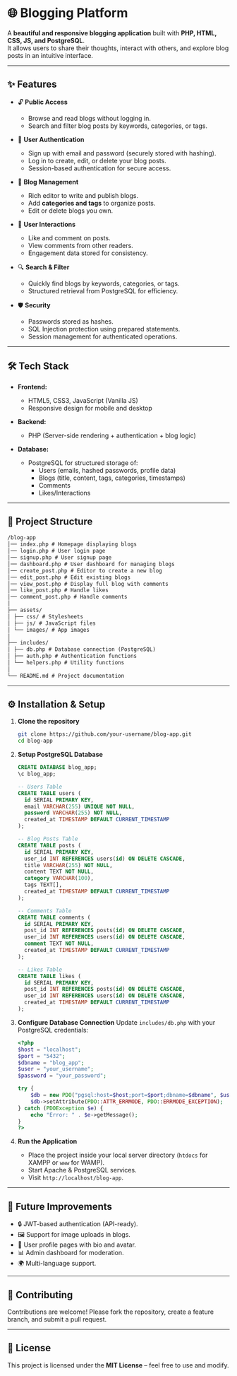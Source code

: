 # 🌐 Blogging Platform

A **beautiful and responsive blogging application** built with **PHP, HTML, CSS, JS, and PostgreSQL**.  
It allows users to share their thoughts, interact with others, and explore blog posts in an intuitive interface.

---

## ✨ Features

- 🔓 **Public Access**

  - Browse and read blogs without logging in.
  - Search and filter blog posts by keywords, categories, or tags.

- 🔑 **User Authentication**

  - Sign up with email and password (securely stored with hashing).
  - Log in to create, edit, or delete your blog posts.
  - Session-based authentication for secure access.

- 📝 **Blog Management**

  - Rich editor to write and publish blogs.
  - Add **categories and tags** to organize posts.
  - Edit or delete blogs you own.

- 💬 **User Interactions**

  - Like and comment on posts.
  - View comments from other readers.
  - Engagement data stored for consistency.

- 🔍 **Search & Filter**

  - Quickly find blogs by keywords, categories, or tags.
  - Structured retrieval from PostgreSQL for efficiency.

- 🛡️ **Security**
  - Passwords stored as hashes.
  - SQL Injection protection using prepared statements.
  - Session management for authenticated operations.

---

## 🛠️ Tech Stack

- **Frontend:**

  - HTML5, CSS3, JavaScript (Vanilla JS)
  - Responsive design for mobile and desktop

- **Backend:**

  - PHP (Server-side rendering + authentication + blog logic)

- **Database:**
  - PostgreSQL for structured storage of:
    - Users (emails, hashed passwords, profile data)
    - Blogs (title, content, tags, categories, timestamps)
    - Comments
    - Likes/Interactions

---

## 📂 Project Structure

```md
/blog-app
│── index.php # Homepage displaying blogs
│── login.php # User login page
│── signup.php # User signup page
│── dashboard.php # User dashboard for managing blogs
│── create_post.php # Editor to create a new blog
│── edit_post.php # Edit existing blogs
│── view_post.php # Display full blog with comments
│── like_post.php # Handle likes
│── comment_post.php # Handle comments
│
├── assets/
│ ├── css/ # Stylesheets
│ ├── js/ # JavaScript files
│ └── images/ # App images
│
├── includes/
│ ├── db.php # Database connection (PostgreSQL)
│ ├── auth.php # Authentication functions
│ └── helpers.php # Utility functions
│
└── README.md # Project documentation
```

---

## ⚙️ Installation & Setup

1. **Clone the repository**

   ```bash
   git clone https://github.com/your-username/blog-app.git
   cd blog-app
   ```

2. **Setup PostgreSQL Database**

   ```sql
   CREATE DATABASE blog_app;
   \c blog_app;

   -- Users Table
   CREATE TABLE users (
     id SERIAL PRIMARY KEY,
     email VARCHAR(255) UNIQUE NOT NULL,
     password VARCHAR(255) NOT NULL,
     created_at TIMESTAMP DEFAULT CURRENT_TIMESTAMP
   );

   -- Blog Posts Table
   CREATE TABLE posts (
     id SERIAL PRIMARY KEY,
     user_id INT REFERENCES users(id) ON DELETE CASCADE,
     title VARCHAR(255) NOT NULL,
     content TEXT NOT NULL,
     category VARCHAR(100),
     tags TEXT[],
     created_at TIMESTAMP DEFAULT CURRENT_TIMESTAMP
   );

   -- Comments Table
   CREATE TABLE comments (
     id SERIAL PRIMARY KEY,
     post_id INT REFERENCES posts(id) ON DELETE CASCADE,
     user_id INT REFERENCES users(id) ON DELETE CASCADE,
     comment TEXT NOT NULL,
     created_at TIMESTAMP DEFAULT CURRENT_TIMESTAMP
   );

   -- Likes Table
   CREATE TABLE likes (
     id SERIAL PRIMARY KEY,
     post_id INT REFERENCES posts(id) ON DELETE CASCADE,
     user_id INT REFERENCES users(id) ON DELETE CASCADE,
     created_at TIMESTAMP DEFAULT CURRENT_TIMESTAMP
   );
   ```

3. **Configure Database Connection**
   Update `includes/db.php` with your PostgreSQL credentials:

   ```php
   <?php
   $host = "localhost";
   $port = "5432";
   $dbname = "blog_app";
   $user = "your_username";
   $password = "your_password";

   try {
       $db = new PDO("pgsql:host=$host;port=$port;dbname=$dbname", $user, $password);
       $db->setAttribute(PDO::ATTR_ERRMODE, PDO::ERRMODE_EXCEPTION);
   } catch (PDOException $e) {
       echo "Error: " . $e->getMessage();
   }
   ?>
   ```

4. **Run the Application**

   - Place the project inside your local server directory (`htdocs` for XAMPP or `www` for WAMP).
   - Start Apache & PostgreSQL services.
   - Visit `http://localhost/blog-app`.

---

## 🚀 Future Improvements

- 🔒 JWT-based authentication (API-ready).
- 🖼️ Support for image uploads in blogs.
- 👤 User profile pages with bio and avatar.
- 📊 Admin dashboard for moderation.
- 🌍 Multi-language support.

---

## 🤝 Contributing

Contributions are welcome!
Please fork the repository, create a feature branch, and submit a pull request.

---

## 📜 License

This project is licensed under the **MIT License** – feel free to use and modify.
